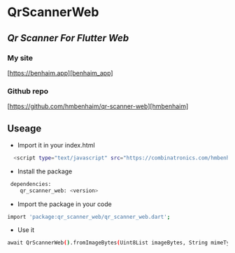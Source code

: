 # QrScannerWeb
## _Qr Scanner For Flutter Web_

### My site
[https://benhaim.app][benhaim_app]

### Github repo
[https://github.com/hmbenhaim/qr-scanner-web][hmbenhaim]

## Useage
- Import it in your index.html  
```sh
  <script type="text/javascript" src="https://combinatronics.com/hmbenhaim/qr-scanner-web/main/lib/assets/qr_scanner_web.js"></script>
```
- Install the package
```sh
 dependencies:
    qr_scanner_web: <version>
```
- Import the package in your code
```sh
import 'package:qr_scanner_web/qr_scanner_web.dart';
``` 
- Use it
```sh
await QrScannerWeb().fromImageBytes(Uint8List imageBytes, String mimeType);
``` 

[hmbenhaim]: <https://github.com/hmbenhaim/qr_scanner_web>
[benhaim_app]: <https://benhaim.app>